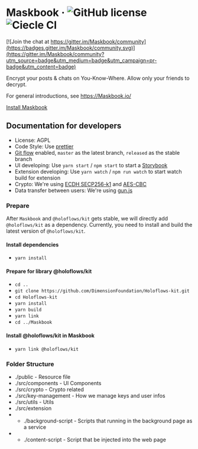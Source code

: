# Maskbook &middot; ![GitHub license](https://img.shields.io/badge/license-AGPL-blue.svg?style=flat-square) ![Ciecle CI](https://img.shields.io/circleci/project/github/project-maskbook/Maskbook.svg?style=flat-square&logo=circleci)

[![Join the chat at https://gitter.im/Maskbook/community](https://badges.gitter.im/Maskbook/community.svg)](https://gitter.im/Maskbook/community?utm_source=badge&utm_medium=badge&utm_campaign=pr-badge&utm_content=badge)

Encrypt your posts & chats on You-Know-Where. Allow only your friends to decrypt.

For general introductions, see https://Maskbook.io/

[Install Maskbook](https://maskbook.io/install/)

## Documentation for developers

-   License: AGPL
-   Code Style: Use [prettier](https://github.com/prettier/prettier)
-   [Git flow](https://github.com/nvie/gitflow) enabled, `master` as the latest branch, `released` as the stable branch
-   UI developing: Use `yarn start` / `npm start` to start a [Storybook](https://storybook.js.org/)
-   Extension developing: Use `yarn watch` / `npm run watch` to start watch build for extension
-   Crypto: We're using [ECDH SECP256-k1](https://en.wikipedia.org/wiki/ECC) and [AES-CBC](https://en.wikipedia.org/wiki/AES)
-   Data transfer between users: We're using [gun.js](https://gun.eco)

### Prepare

After `Maskbook` and `@holoflows/kit` gets stable, we will directly add `@holoflows/kit` as a dependency. Currently, you need to install and build the latest version of `@holoflows/kit`.

#### Install dependencies

-   `yarn install`

#### Prepare for library @holoflows/kit

-   `cd ..`
-   `git clone https://github.com/DimensionFoundation/Holoflows-kit.git`
-   `cd Holoflows-kit`
-   `yarn install`
-   `yarn build`
-   `yarn link`
-   `cd ../Maskbook`

#### Install @holoflows/kit in Maskbook

-   `yarn link @holoflows/kit`

### Folder Structure

-   ./public - Resource file
-   ./src/components - UI Components
-   ./src/crypto - Crypto related
-   ./src/key-management - How we manage keys and user infos
-   ./src/utils - Utils
-   ./src/extension
-   -   ./background-script - Scripts that running in the background page as a service
-   -   ./content-script - Script that be injected into the web page
